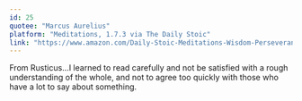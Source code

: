 ```yaml
---
id: 25
quotee: "Marcus Aurelius"
platform: "Meditations, 1.7.3 via The Daily Stoic"
link: "https://www.amazon.com/Daily-Stoic-Meditations-Wisdom-Perseverance/dp/0735211736?tag=ryanholnet-20"
---
```


From Rusticus...I learned to read carefully and not be satisfied with a rough understanding of the whole, and not to agree too quickly with those who have a lot to say about something.
